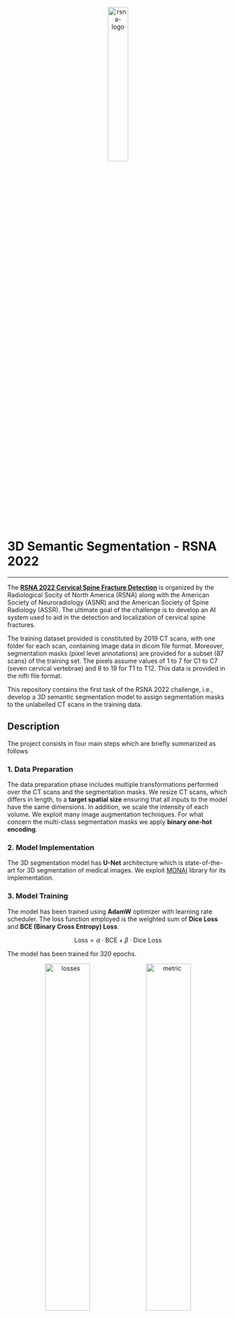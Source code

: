 <p align="center">
  <img src="https://github.com/user-attachments/assets/1b4d6d72-4b89-47d7-ac0a-f42f2f198774" alt="rsna-logo" width="30%">
</p>

# 3D Semantic Segmentation - RSNA 2022
---
The **[RSNA 2022 Cervical Spine Fracture Detection](https://www.kaggle.com/competitions/rsna-2022-cervical-spine-fracture-detection)** is organized by the Radiological Socity of North America (RSNA) along with the American Society of Neuroradiology (ASNR) and the American Society of Spine Radiology (ASSR). The ultimate goal of the challenge is to develop an AI system used to aid in the detection and localization of cervical spine fractures.

The training dataset provided is constituted by 2019 CT scans, with one folder for each scan, containing image data in dicom file format. Moreover, segmentation masks (pixel level annotations) are provided for a subset (87 scans) of the training set. The pixels assume values of 1 to 7 for C1 to C7 (seven cervical vertebrae) and 8 to 19 for T1 to T12. This data is provided in the nifti file format.

This repository contains the first task of the RSNA 2022 challenge, i.e., develop a 3D semantic segmentation model to assign segmentation masks to the unlabelled CT scans in the training data.

## Description
The project consists in four main steps which are briefly summarized as follows

### 1. Data Preparation
The data preparation phase includes multiple transformations performed over the CT scans and the segmentation masks. We resize CT scans, which differs in length, to a **target spatial size** ensuring that all inputs to the model have the same dimensions. In addition, we scale the intensity of each volume. We exploit many image augmentation techniques. For what concern the multi-class segmentation masks we apply **binary one-hot encoding**.

### 2. Model Implementation
The 3D segmentation model has **U-Net** architecture which is state-of-the-art for 3D segmentation of medical images. We exploit [MONAI](https://docs.monai.io/en/stable/networks.html#unet) library for its implementation.

### 3. Model Training
The model has been trained using **AdamW** optimizer with learning rate scheduler. The loss function employed is the weighted sum of **Dice Loss** and **BCE (Binary Cross Entropy) Loss**.
```math
\text{Loss} = \alpha \cdot \text{BCE} + \beta \cdot \text{Dice Loss}
```
The model has been trained for 320 epochs.
<p align="center">
  <img src="https://github.com/user-attachments/assets/b70b36ba-8360-4a81-941e-175fc14a6084" alt="losses" width="45%">
  <img src="https://github.com/user-attachments/assets/2b5617d8-7eca-4d9c-801b-2c295628779d" alt="metric" width="45%">
</p>

### 4. Prediction
As last step we predict the segmentation masks for the unlabelled CT scans using the best trained model according to the model selection phase.

The figure below shows the segmentation of the C3 vertebrae for a random patient.

TODO: Segmentation mask pics


## Repository Overview
At the root level of this repository, you will find the code for exploratory data analysis, the training and prediction of the 3D semantic segmentation model, as well as files related to the model's configuration and results. More specifically:
* **[eda.ipynb](https://github.com/CosimoFaeti/3D-semantic-segmentation-RSNA2022/blob/main/eda.ipynb)**: This notebook contains an exploratory data analysis (EDA) of the dataset, including loading the data, visualizing images, and analyzing feature distributions;
* **[3d-semantic-segmentation.ipynb](https://github.com/CosimoFaeti/3D-semantic-segmentation-RSNA2022/blob/main/3d-semantic-segmentation.ipynb)**: This notebook documents the initial training process of the 3D U-Net model, including setting up the model architecture, defining training parameters, and running the first training iterations;
* **[3d-semantic-segmentation-resume-training.ipynb](https://github.com/CosimoFaeti/3D-semantic-segmentation-RSNA2022/blob/main/3d-semantic-segmentation-resume-training.ipynb)**: This notebook is used for resuming the training of the 3D U-Net model from a saved checkpoint, allowing the training process to continue given the GPU runtime limits imposed by the platform;
* **[3d-semantic-segmentation-prediction.ipynb](https://github.com/CosimoFaeti/3D-semantic-segmentation-RSNA2022/blob/main/3d-semantic-segmentation-prediction.ipynb)**: This notebook is dedicated to generating predictions using the trained 3D U-Net model on the test data, and evaluating the predictions through visualizations to assess model effectiveness.
* **[file]()**: This folder contains resulting files from the model training process:
  * **`HM8569LQ_losses_metrics_combined.csv`**: A CSV file with training and validation losses and metrics for all 320 epochs.
  * **`HM8659LQ_best_model`**: The best-performing model saved according to the evaluation metric.
  * **`HM8659LQ_config.pkl`**: A pickle file containing the configuration parameters used for the 3D U-Net model.

 
## Collaborators
---
* [Riccardo Galarducci](https://github.com/RiccardoGalarducci)
